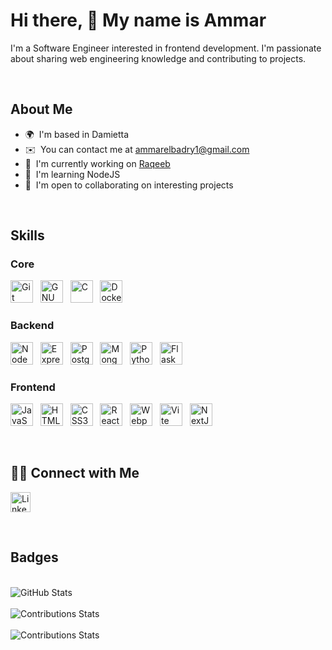 # Hi there, 👋 My name is Ammar

I'm a Software Engineer interested in frontend development.
I'm passionate about sharing web engineering knowledge and contributing to projects.

<br />

## About Me

* 🌍  I'm based in Damietta
* ✉️  You can contact me at [ammarelbadry1@gmail.com](mailto:ammarelbadry1@gmail.com)
* 🚀  I'm currently working on [Raqeeb](https://raqeeb.vercel.app)
* 🧠  I'm learning NodeJS
* 🤝  I'm open to collaborating on interesting projects

<br />

## Skills

### Core

<p align="left">
    <img
        src="https://raw.githubusercontent.com/danielcranney/readme-generator/main/public/icons/skills/git-colored.svg"
        width="36"
        height="36"
        alt="Git"
        title="Git"
    />
    &nbsp;
    <img
        src="https://raw.githubusercontent.com/danielcranney/readme-generator/main/public/icons/skills/gnubash.svg"
        width="36"
        height="36"
        alt="GNU Bash"
        title="Bash Scripting"
    />
    &nbsp;
    <img
        src="https://raw.githubusercontent.com/danielcranney/readme-generator/main/public/icons/skills/c-colored.svg"
        width="36"
        height="36"
        alt="C"
        title="C Programming Language"
    />
    &nbsp;
    <img
        src="https://raw.githubusercontent.com/danielcranney/readme-generator/main/public/icons/skills/docker-colored.svg"
        width="36"
        height="36"
        alt="Docker"
        title="Docker"
    />
</p>

### Backend

<p align="left">
    <img
        src="https://raw.githubusercontent.com/danielcranney/readme-generator/main/public/icons/skills/nodejs-colored.svg"
        width="36"
        height="36"
        alt="NodeJS"
        title="NodeJS"
    />
    &nbsp;
    <img
        src="https://raw.githubusercontent.com/danielcranney/readme-generator/main/public/icons/skills/express-colored-dark.svg"
        width="36"
        height="36"
        alt="Express"
        title="Express"
    />
    &nbsp;
    <img
        src="https://raw.githubusercontent.com/danielcranney/readme-generator/main/public/icons/skills/postgresql-colored.svg"
        width="36"
        height="36"
        alt="PostgreSQL"
        title="PostgreSQL"
    />
    &nbsp;
    <img
        src="https://raw.githubusercontent.com/danielcranney/readme-generator/main/public/icons/skills/mongodb-colored.svg"
        width="36"
        height="36"
        alt="MongoDB"
        title="MongoDB"
    />
    &nbsp;
    <img
        src="https://raw.githubusercontent.com/danielcranney/readme-generator/main/public/icons/skills/python-colored.svg"
        width="36"
        height="36"
        alt="Python"
        title="Python Programming Language"
    />
    &nbsp;
    <img
        src="https://raw.githubusercontent.com/danielcranney/readme-generator/main/public/icons/skills/flask-colored-dark.svg"
        width="36"
        height="36"
        alt="Flask"
        title="Flask"
    />
</p>

### Frontend

<p align="left">
    <img
        src="https://raw.githubusercontent.com/danielcranney/readme-generator/main/public/icons/skills/javascript-colored.svg"
        width="36"
        height="36"
        alt="JavaScript"
        title="JavaScript Programming Language"
    />
    &nbsp;
    <img
        src="https://raw.githubusercontent.com/danielcranney/readme-generator/main/public/icons/skills/html5-colored.svg"
        width="36"
        height="36"
        alt="HTML5"
        title="HTML5"
    />
    &nbsp;
    <img
        src="https://raw.githubusercontent.com/danielcranney/readme-generator/main/public/icons/skills/css3-colored.svg"
        width="36"
        height="36"
        alt="CSS3"
        title="CSS3"
    />
    &nbsp;
    <img
        src="https://raw.githubusercontent.com/danielcranney/readme-generator/main/public/icons/skills/react-colored.svg"
        width="36"
        height="36"
        alt="React"
        title="React"
    />
    &nbsp;
    <img
        src="https://raw.githubusercontent.com/danielcranney/readme-generator/main/public/icons/skills/webpack-colored.svg"
        width="36"
        height="36"
        alt="Webpack"
        title="Webpack"
    />
    &nbsp;
    <img
        src="https://raw.githubusercontent.com/danielcranney/readme-generator/main/public/icons/skills/vite-colored.svg"
        width="36"
        height="36"
        alt="Vite"
        title="Vite"
    />
    &nbsp;
    <img
        src="https://raw.githubusercontent.com/danielcranney/readme-generator/main/public/icons/skills/nextjs.svg"
        width="36"
        height="36"
        alt="NextJs"
        title="NextJs"
    />
</p>

<br />

## 🤝🏼 Connect with Me

<p align="left">
    <a href="https://www.linkedin.com/in/ammarelbadry1" target="_blank" rel="noreferrer">
        <picture>
            <source
                media="(prefers-color-scheme: dark)"
                srcset="https://raw.githubusercontent.com/danielcranney/readme-generator/main/public/icons/socials/linkedin-dark.svg"
            />
            <source
                media="(prefers-color-scheme: light)"
                srcset="https://raw.githubusercontent.com/danielcranney/readme-generator/main/public/icons/socials/linkedin.svg"
            />
            <img
                src="https://raw.githubusercontent.com/danielcranney/readme-generator/main/public/icons/socials/linkedin.svg"
                width="32"
                height="32"
                alt="Linkedin Profile"
            />
        </picture>
    </a>
</p>

<br />

## Badges

<br />

<picture>
    <source
        srcset="https://github-readme-stats.vercel.app/api?username=ammarelbadry1&show_icons=true&count_private=true&theme=github_dark&border_radius=20&rank_icon=github"
        media="(prefers-color-scheme: dark)"
    />
    <source
        srcset="https://github-readme-stats.vercel.app/api?username=ammarelbadry1&show_icons=true&count_private=true&theme=swift&border_radius=20&rank_icon=github"
        media="(prefers-color-scheme: light), (prefers-color-scheme: no-preference)"
    />
    <img
        src="https://github-readme-stats.vercel.app/api?username=ammarelbadry1&show_icons=true&count_private=true&border_radius=20&rank_icon=github"
        alt="GitHub Stats"
    />
</picture>
<br />
<br />
<picture>
    <source
        srcset="https://streak-stats.demolab.com/?user=ammarelbadry1&theme=dark&border_radius=20&background=0d1117&ring=4c8eda&fire=1f6feb&currStreakLabel=4c8eda"
        media="(prefers-color-scheme: dark)"
    />
    <source
        srcset="https://streak-stats.demolab.com/?user=ammarelbadry1&theme=default&border_radius=20&background=f7f7f7&ring=000000&fire=f05237&currStreakLabel=000000"
        media="(prefers-color-scheme: light), (prefers-color-scheme: no-preference)"
    />
    <img
        src="https://streak-stats.demolab.com/?user=ammarelbadry1&border_radius=20"
        alt="Contributions Stats"
    />
</picture>
<br />
<br />
<picture>
    <source
        srcset="https://github-readme-stats.vercel.app/api/top-langs/?username=ammarelbadry1&theme=github_dark&border_radius=20&size_weight=0.5&count_weight=0.5&layout=donut-vertical&exclude_repo=ML,computer_vision&langs_count=8"
        media="(prefers-color-scheme: dark)"
    />
    <source
        srcset="https://github-readme-stats.vercel.app/api/top-langs/?username=ammarelbadry1&theme=swift&border_radius=20&size_weight=0.5&count_weight=0.5"
        media="(prefers-color-scheme: light), (prefers-color-scheme: no-preference)"
    />
    <img
        src="https://github-readme-stats.vercel.app/api/top-langs/?username=ammarelbadry1&theme=github_dark&border_radius=20&size_weight=0.5&count_weight=0.5"
        alt="Contributions Stats"
    />
</picture>
